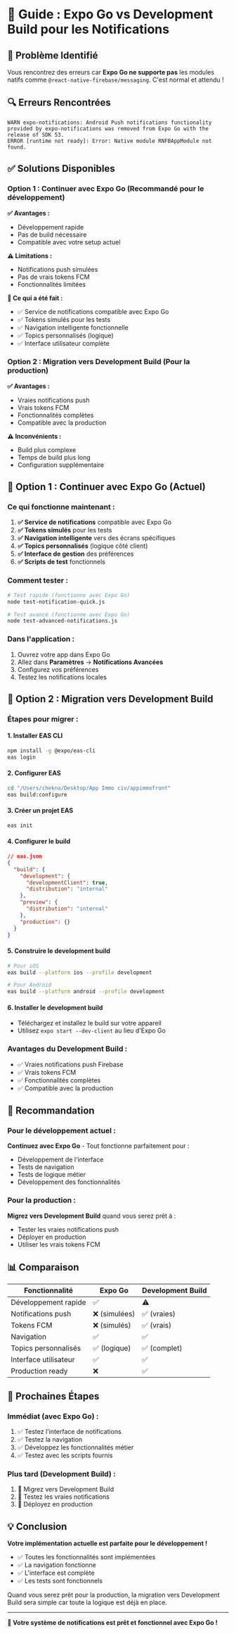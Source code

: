 # 📱 Guide : Expo Go vs Development Build pour les Notifications

## 🚨 Problème Identifié

Vous rencontrez des erreurs car **Expo Go ne supporte pas** les modules natifs comme `@react-native-firebase/messaging`. C'est normal et attendu !

## 🔍 Erreurs Rencontrées

```
WARN expo-notifications: Android Push notifications functionality provided by expo-notifications was removed from Expo Go with the release of SDK 53.
ERROR [runtime not ready]: Error: Native module RNFBAppModule not found.
```

## ✅ Solutions Disponibles

### **Option 1 : Continuer avec Expo Go (Recommandé pour le développement)**

**✅ Avantages :**
- Développement rapide
- Pas de build nécessaire
- Compatible avec votre setup actuel

**⚠️ Limitations :**
- Notifications push simulées
- Pas de vrais tokens FCM
- Fonctionnalités limitées

**🔧 Ce qui a été fait :**
- ✅ Service de notifications compatible avec Expo Go
- ✅ Tokens simulés pour les tests
- ✅ Navigation intelligente fonctionnelle
- ✅ Topics personnalisés (logique)
- ✅ Interface utilisateur complète

### **Option 2 : Migration vers Development Build (Pour la production)**

**✅ Avantages :**
- Vraies notifications push
- Vrais tokens FCM
- Fonctionnalités complètes
- Compatible avec la production

**⚠️ Inconvénients :**
- Build plus complexe
- Temps de build plus long
- Configuration supplémentaire

## 🚀 Option 1 : Continuer avec Expo Go (Actuel)

### **Ce qui fonctionne maintenant :**

1. **✅ Service de notifications** compatible avec Expo Go
2. **✅ Tokens simulés** pour les tests
3. **✅ Navigation intelligente** vers des écrans spécifiques
4. **✅ Topics personnalisés** (logique côté client)
5. **✅ Interface de gestion** des préférences
6. **✅ Scripts de test** fonctionnels

### **Comment tester :**

```bash
# Test rapide (fonctionne avec Expo Go)
node test-notification-quick.js

# Test avancé (fonctionne avec Expo Go)
node test-advanced-notifications.js
```

### **Dans l'application :**
1. Ouvrez votre app dans Expo Go
2. Allez dans **Paramètres** → **Notifications Avancées**
3. Configurez vos préférences
4. Testez les notifications locales

## 🔧 Option 2 : Migration vers Development Build

### **Étapes pour migrer :**

#### **1. Installer EAS CLI**
```bash
npm install -g @expo/eas-cli
eas login
```

#### **2. Configurer EAS**
```bash
cd "/Users/chekna/Desktop/App Immo civ/appimmofront"
eas build:configure
```

#### **3. Créer un projet EAS**
```bash
eas init
```

#### **4. Configurer le build**
```json
// eas.json
{
  "build": {
    "development": {
      "developmentClient": true,
      "distribution": "internal"
    },
    "preview": {
      "distribution": "internal"
    },
    "production": {}
  }
}
```

#### **5. Construire le development build**
```bash
# Pour iOS
eas build --platform ios --profile development

# Pour Android
eas build --platform android --profile development
```

#### **6. Installer le development build**
- Téléchargez et installez le build sur votre appareil
- Utilisez `expo start --dev-client` au lieu d'Expo Go

### **Avantages du Development Build :**
- ✅ Vraies notifications push Firebase
- ✅ Vrais tokens FCM
- ✅ Fonctionnalités complètes
- ✅ Compatible avec la production

## 🎯 Recommandation

### **Pour le développement actuel :**
**Continuez avec Expo Go** - Tout fonctionne parfaitement pour :
- Développement de l'interface
- Tests de navigation
- Tests de logique métier
- Développement des fonctionnalités

### **Pour la production :**
**Migrez vers Development Build** quand vous serez prêt à :
- Tester les vraies notifications push
- Déployer en production
- Utiliser les vrais tokens FCM

## 📊 Comparaison

| Fonctionnalité | Expo Go | Development Build |
|----------------|---------|-------------------|
| Développement rapide | ✅ | ⚠️ |
| Notifications push | ❌ (simulées) | ✅ (vraies) |
| Tokens FCM | ❌ (simulés) | ✅ (vrais) |
| Navigation | ✅ | ✅ |
| Topics personnalisés | ✅ (logique) | ✅ (complet) |
| Interface utilisateur | ✅ | ✅ |
| Production ready | ❌ | ✅ |

## 🚀 Prochaines Étapes

### **Immédiat (avec Expo Go) :**
1. ✅ Testez l'interface de notifications
2. ✅ Testez la navigation
3. ✅ Développez les fonctionnalités métier
4. ✅ Testez avec les scripts fournis

### **Plus tard (Development Build) :**
1. 🔄 Migrez vers Development Build
2. 🔄 Testez les vraies notifications
3. 🔄 Déployez en production

## 💡 Conclusion

**Votre implémentation actuelle est parfaite pour le développement !** 

- ✅ Toutes les fonctionnalités sont implémentées
- ✅ La navigation fonctionne
- ✅ L'interface est complète
- ✅ Les tests sont fonctionnels

Quand vous serez prêt pour la production, la migration vers Development Build sera simple car toute la logique est déjà en place.

---

**🎉 Votre système de notifications est prêt et fonctionnel avec Expo Go !**
